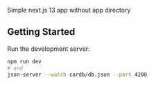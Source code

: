 Simple next.js 13 app without app directory

## Getting Started

Run the development server:

```bash
npm run dev
# and 
json-server --watch cardb/db.json --port 4200
```
